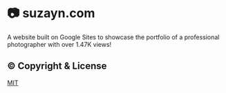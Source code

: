 # 📷 suzayn.com
A website built on Google Sites to showcase the portfolio of a professional photographer with over 1.47K views!

## © Copyright & License
[MIT](https://github.com/paraskevasleivadaros/suzayn.com/blob/master/LICENSE)
